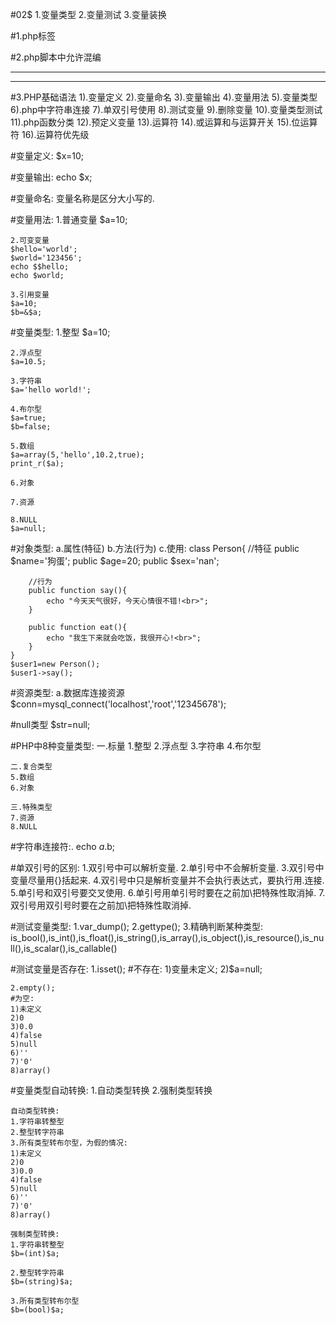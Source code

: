 #02$
	1.变量类型
	2.变量测试
	3.变量装换
	
#1.php标签
	<?php
		//php代码
	?>

#2.php脚本中允许混编
	<hr>
	<?php
		echo '111';
	?>
	<hr>
	<?php
		echo '222';
	?>

#3.PHP基础语法
	1).变量定义
	2).变量命名
	3).变量输出
	4).变量用法
	5).变量类型
	6).php中字符串连接
	7).单双引号使用
	8).测试变量
	9).删除变量
	10).变量类型测试
	11).php函数分类
	12).预定义变量
	13).运算符
	14).或运算和与运算开关
	15).位运算符
	16).运算符优先级
	
#变量定义:
$x=10;

#变量输出:
echo $x;

#变量命名:
变量名称是区分大小写的.

#变量用法:
	1.普通变量
	$a=10;
	
	2.可变变量
	$hello='world';
	$world='123456';
	echo $$hello;
	echo $world;
	
	3.引用变量
	$a=10;
	$b=&$a;

#变量类型:
	1.整型
	$a=10;
	
	2.浮点型
	$a=10.5;
	
	3.字符串
	$a='hello world!';
	
	4.布尔型
	$a=true;
	$b=false;
	
	5.数组
	$a=array(5,'hello',10.2,true);
	print_r($a);
	
	6.对象
	
	7.资源
	
	8.NULL
	$a=null;
	
#对象类型:
	a.属性(特征)
	b.方法(行为)
	c.使用:
	class Person{
		//特征
		public $name='狗蛋';
		public $age=20;
		public $sex='nan';
	
		//行为
		public function say(){
			echo "今天天气很好，今天心情很不错!<br>";
		}
	
		public function eat(){
			echo "我生下来就会吃饭，我很开心!<br>";
		}
	}
	$user1=new Person();
	$user1->say();

#资源类型:
	a.数据库连接资源
	$conn=mysql_connect('localhost','root','12345678');

#null类型
	$str=null;

#PHP中8种变量类型:
	一.标量
	1.整型
	2.浮点型
	3.字符串
	4.布尔型
	
	二.复合类型
	5.数组
	6.对象
	
	三.特殊类型
	7.资源
	8.NULL

#字符串连接符:.
echo $a.$b;

#单双引号的区别:
	1.双引号中可以解析变量.
	2.单引号中不会解析变量.
	3.双引号中变量尽量用{}括起来.
	4.双引号中只是解析变量并不会执行表达式，要执行用.连接.
	5.单引号和双引号要交叉使用.
	6.单引号用单引号时要在之前加\把特殊性取消掉.
	7.双引号用双引号时要在之前加\把特殊性取消掉.

#测试变量类型:
	1.var_dump();
	2.gettype();
	3.精确判断某种类型:
	is_bool(),is_int(),is_float(),is_string(),is_array(),is_object(),is_resource(),is_null(),is_scalar(),is_callable()

#测试变量是否存在:
	1.isset();
	#不存在:
	1)变量未定义;
	2)$a=null;

	2.empty();
	#为空:
	1)未定义
	2)0
	3)0.0
	4)false
	5)null
	6)''
	7)'0'
	8)array()

#变量类型自动转换:
	1.自动类型转换
	2.强制类型转换

	自动类型转换:
	1.字符串转整型
	2.整型转字符串
	3.所有类型转布尔型，为假的情况:
	1)未定义
	2)0
	3)0.0
	4)false
	5)null
	6)''
	7)'0'
	8)array()

	强制类型转换:
	1.字符串转整型
	$b=(int)$a;
	
	2.整型转字符串
	$b=(string)$a;
	
	3.所有类型转布尔型
	$b=(bool)$a;
